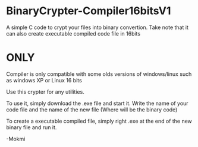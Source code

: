 # BinaryCrypter-Compiler16bitsV1
A simple C code to crypt your files into binary convertion. 
Take note that it can also create executable compiled code file in 16bits 
# ONLY

Compiler is only compatible with some olds versions of windows/linux such as windows XP or Linux 16 bits

Use this crypter for any utilities.

To use it, simply download the .exe file and start it. Write the name of your code file and the name of the new file (Where will be the binary code)

To create a executable compiled file, simply right .exe at the end of the new binary file and run it.

-Mokmi
